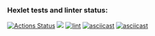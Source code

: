### Hexlet tests and linter status:
[![Actions Status](https://github.com/Mikselll/frontend-project-lvl1/workflows/hexlet-check/badge.svg)](https://github.com/Mikselll/frontend-project-lvl1/actions)
<a href="https://codeclimate.com/github/codeclimate/codeclimate/maintainability"><img src="https://api.codeclimate.com/v1/badges/a99a88d28ad37a79dbf6/maintainability" /></a>
[![lint](https://github.com/Mikselll/frontend-project-lvl1/actions/workflows/lint.yml/badge.svg)](https://github.com/Mikselll/frontend-project-lvl1/actions/workflows/lint.yml)
[![asciicast](https://asciinema.org/a/494401.svg)](https://asciinema.org/a/494401)
[![asciicast](https://asciinema.org/a/v1kWam4ONBzQpWIlQNv5WKGkK.svg)](https://asciinema.org/a/v1kWam4ONBzQpWIlQNv5WKGkK)
